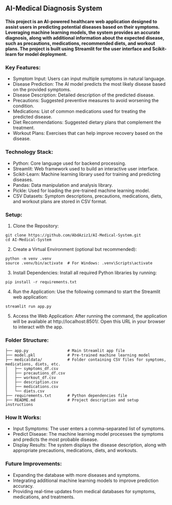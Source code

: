 ## AI-Medical Diagnosis System
#### This project is an AI-powered healthcare web application designed to assist users in predicting potential diseases based on their symptoms. Leveraging machine learning models, the system provides an accurate diagnosis, along with additional information about the expected disease, such as precautions, medications, recommended diets, and workout plans. The project is built using Streamlit for the user interface and Scikit-learn for model deployment.

### Key Features:
* Symptom Input: Users can input multiple symptoms in natural language.
* Disease Prediction: The AI model predicts the most likely disease based on the provided symptoms.
* Disease Description: Detailed description of the predicted disease.
* Precautions: Suggested preventive measures to avoid worsening the condition.
* Medications: List of common medications used for treating the predicted disease.
* Diet Recommendations: Suggested dietary plans that complement the treatment.
* Workout Plans: Exercises that can help improve recovery based on the disease.

### Technology Stack:
* Python: Core language used for backend processing.
* Streamlit: Web framework used to build an interactive user interface.
* Scikit-Learn: Machine learning library used for training and predicting diseases.
* Pandas: Data manipulation and analysis library.
* Pickle: Used for loading the pre-trained machine learning model.
* CSV Datasets: Symptom descriptions, precautions, medications, diets, and workout plans are stored in CSV format.

### Setup:
1. Clone the Repository:
```
git clone https://github.com/AbdAziz1/AI-Medical-System.git
cd AI-Medical-System
```
2. Create a Virtual Environment (optional but recommended):
```
python -m venv .venv
source .venv/bin/activate  # For Windows: .venv\Scripts\activate
```
3. Install Dependencies: Install all required Python libraries by running:
```
pip install -r requirements.txt
```
4. Run the Application: Use the following command to start the Streamlit web application:
```
streamlit run app.py
```
5. Access the Web Application: After running the command, the application will be available at http://localhost:8501/. Open this URL in your browser to interact with the app.

### Folder Structure:
```
├── app.py                 # Main Streamlit app file
├── model.pkl              # Pre-trained machine learning model
├── medicaldata/           # Folder containing CSV files for symptoms, medications, diets, etc.
│   ├── symptoms_df.csv
│   ├── precautions_df.csv
│   ├── workout_df.csv
│   ├── description.csv
│   ├── medications.csv
│   └── diets.csv
├── requirements.txt       # Python dependencies file
├── README.md              # Project description and setup instructions
```
### How It Works:
* Input Symptoms: The user enters a comma-separated list of symptoms.
* Predict Disease: The machine learning model processes the symptoms and predicts the most probable disease.
* Display Results: The system displays the disease description, along with appropriate precautions, medications, diets, and workouts.

### Future Improvements:
* Expanding the database with more diseases and symptoms.
* Integrating additional machine learning models to improve prediction accuracy.
* Providing real-time updates from medical databases for symptoms, medications, and treatments.
